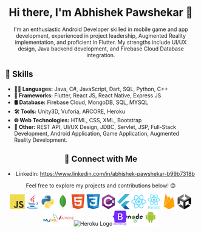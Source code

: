 <div align="center">

# Hi there, I'm Abhishek Pawshekar 👋
  I'm an enthusiastic Android Developer skilled in mobile game and app development, experienced in project leadership, Augmented Reality implementation, and proficient in Flutter. My strengths include UI/UX design, Java backend development, and Firebase Cloud Database integration.
</div>

## 🔧 Skills

- **👨‍💻 Languages:** Java, C#, JavaScript, Dart, SQL, Python, C++
- **🚀 Frameworks:** Flutter, React JS, React Native, Express JS
- **🛢️ Database:** Firebase Cloud, MongoDB, SQL, MYSQL
- **🛠️ Tools:** Unity3D, Vuforia, ARCORE, Heroku 
- **🌐 Web Technologies:** HTML, CSS, XML, Bootstrap 
- **💼 Other:** REST API, UI/UX Design, JDBC, Servlet, JSP, Full-Stack Development, Android Application, Game Application, Augmented Reality Development.

<div align="center">
  
## 🤝 Connect with Me
- LinkedIn: https://www.linkedin.com/in/abhishek-pawshekar-b99b7318b

Feel free to explore my projects and contributions below! 😊

<img src="https://raw.githubusercontent.com/devicons/devicon/master/icons/javascript/javascript-original.svg" alt="JavaScript Logo" width="40" height="40"><img src="https://raw.githubusercontent.com/devicons/devicon/master/icons/java/java-original.svg" alt="Java Logo" width="40" height="40"><img src="https://raw.githubusercontent.com/devicons/devicon/master/icons/python/python-original.svg" alt="Python Logo" width="40" height="40"><img src="https://raw.githubusercontent.com/devicons/devicon/master/icons/mongodb/mongodb-original.svg" alt="MongoDB Logo" width="40" height="40"><img src="https://raw.githubusercontent.com/devicons/devicon/master/icons/html5/html5-original.svg" alt="HTML Logo" width="40" height="40"><img src="https://raw.githubusercontent.com/devicons/devicon/master/icons/css3/css3-original.svg" alt="CSS Logo" width="40" height="40"><img src="https://raw.githubusercontent.com/devicons/devicon/master/icons/csharp/csharp-original.svg" alt="C# Logo" width="40" height="40"><img src="https://raw.githubusercontent.com/devicons/devicon/master/icons/flutter/flutter-original.svg" alt="Flutter Logo" width="40" height="40"><img src="https://raw.githubusercontent.com/devicons/devicon/master/icons/react/react-original.svg" alt="ReactJS Logo" width="40" height="40"><img src="https://raw.githubusercontent.com/devicons/devicon/master/icons/react/react-original-wordmark.svg" alt="React Native Logo" width="40" height="40"><img src="https://raw.githubusercontent.com/devicons/devicon/master/icons/firebase/firebase-plain.svg" alt="Firebase Logo" width="40" height="40"><img src="https://raw.githubusercontent.com/devicons/devicon/master/icons/unity/unity-original.svg" alt="Unity3D Logo" width="40" height="40"><img src="https://raw.githubusercontent.com/devicons/devicon/master/icons/mysql/mysql-original-wordmark.svg" alt="MySQL Logo" width="40" height="40"><img src="https://raw.githubusercontent.com/devicons/devicon/master/icons/apache/apache-original-wordmark.svg" alt="Apache Server Logo" width="40" height="40"><img src="https://www.herokucdn.com/favicon.ico" alt="Heroku Logo" width="40" height="40"><img src="https://raw.githubusercontent.com/devicons/devicon/master/icons/bootstrap/bootstrap-plain-wordmark.svg" alt="Bootstrap Logo" width="40" height="40"><img src="https://raw.githubusercontent.com/devicons/devicon/master/icons/nodejs/nodejs-original-wordmark.svg" alt="Node.js Logo" width="40" height="40"><img src="https://raw.githubusercontent.com/devicons/devicon/master/icons/android/android-original-wordmark.svg" alt="Android Logo" width="40" height="40">


</div>
